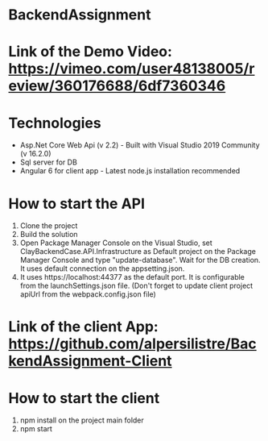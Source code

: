 # BackendAssignment

# Link of the Demo Video: https://vimeo.com/user48138005/review/360176688/6df7360346

# Technologies
* Asp.Net Core Web Api (v 2.2) - Built with Visual Studio 2019 Community (v 16.2.0)
* Sql server for DB
* Angular 6 for client app - Latest node.js installation recommended

# How to start the API
1) Clone the project
2) Build the solution
3) Open Package Manager Console on the Visual Studio, set ClayBackendCase.API.Infrastructure as Default project on the Package Manager Console and type "update-database". Wait for the DB creation. It uses default connection on the appsetting.json.
4) It uses https://localhost:44377 as the default port. It is configurable from the launchSettings.json file. (Don't forget to update client project apiUrl from the webpack.config.json file)


# Link of the client App: https://github.com/alpersilistre/BackendAssignment-Client

# How to start the client
1) npm install on the project main folder
2) npm start
